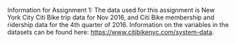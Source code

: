 Information for Assignment 1:
The data used for this assignment is New York City Citi Bike trip data for Nov 2016, and Citi
Bike membership and ridership data for the 4th quarter of 2016. Information on the variables in
the datasets can be found here: https://www.citibikenyc.com/system-data.
